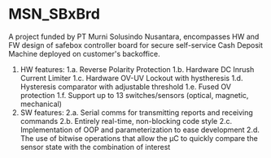 # MSN_SBxBrd
A project funded by PT Murni Solusindo Nusantara, encompasses HW and FW design of safebox controller board for secure self-service Cash Deposit Machine deployed on customer's backoffice.

1. HW features:
1.a. Reverse Polarity Protection
1.b. Hardware DC Inrush Current Limiter
1.c. Hardware OV-UV Lockout with hystheresis
1.d. Hysteresis comparator with adjustable threshold
1.e. Fused OV protection
1.f. Support up to 13 switches/sensors (optical, magnetic, mechanical)
3. SW features:
   2.a. Serial comms for transmitting reports and receiving commands
   2.b. Entirely real-time, non-blocking code style
   2.c. Implementation of OOP and parameterization to ease development
   2.d. The use of bitwise operations that allow the μC to quickly compare the sensor state with the combination of interest
